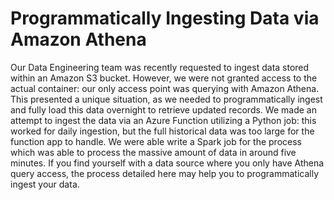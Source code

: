 # Programmatically Ingesting Data via Amazon Athena
Our Data Engineering team was recently requested to ingest data stored within an Amazon S3 bucket. However, we were not granted access to the actual container: our only access point was querying with Amazon Athena. This presented a unique situation, as we needed to programmatically ingest and fully load this data overnight to retrieve updated records.
We made an attempt to ingest the data via an Azure Function utilizing a Python job: this worked for daily ingestion, but the full historical data was too large for the function app to handle. We were able write a Spark job for the process which was able to process the massive amount of data in around five minutes. If you find yourself with a data source where you only have Athena query access, the process detailed here may help you to programmatically ingest your data.
